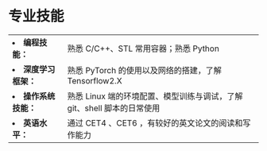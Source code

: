 # 专业技能
<!-- * **编程技能：** &nbsp;&nbsp;&nbsp;&nbsp;&nbsp;&nbsp;&nbsp;熟悉 C/C++、STL 常用容器；熟悉 Python
* **深度学习框架：** 熟悉 PyTorch 的使用以及网络的搭建，了解 Tensorflow2.X
* **操作系统技能：** 熟悉 Linux 端的环境配置、模型训练与调试，了解 git、shell 脚本的日常使用
* **英语水平：** &nbsp;&nbsp;&nbsp;&nbsp;&nbsp;&nbsp;&nbsp;CET4 (500)、CET6 (464)，有较好的英文论文的阅读和写作能力 -->
<table frame=void rules=none>
    <tr>
        <td><li><b> 编程技能：</b></li></td>
        <td>熟悉 C/C++、STL 常用容器；熟悉 Python</td>
    </tr>
    <tr>
        <td><li><b> 深度学习框架：</b></li></td>
        <td>熟悉 PyTorch 的使用以及网络的搭建，了解 Tensorflow2.X</td>
    </tr>
    <tr>
        <td><li><b> 操作系统技能：</b></li></td>
        <td>熟悉 Linux 端的环境配置、模型训练与调试，了解 git、shell 脚本的日常使用</td>
    </tr>
    <tr>
        <td><li><b> 英语水平：</b></li></td>
        <td>通过 CET4 、CET6 ，有较好的英文论文的阅读和写作能力</td>
    </tr>
</table>